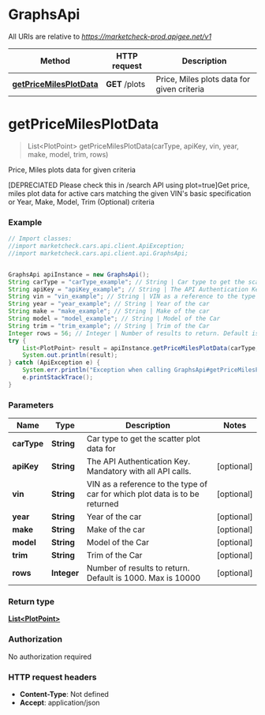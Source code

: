 # GraphsApi

All URIs are relative to *https://marketcheck-prod.apigee.net/v1*

Method | HTTP request | Description
------------- | ------------- | -------------
[**getPriceMilesPlotData**](GraphsApi.md#getPriceMilesPlotData) | **GET** /plots | Price, Miles plots data for given criteria


<a name="getPriceMilesPlotData"></a>
# **getPriceMilesPlotData**
> List&lt;PlotPoint&gt; getPriceMilesPlotData(carType, apiKey, vin, year, make, model, trim, rows)

Price, Miles plots data for given criteria

[DEPRECIATED Please check this in /search API using plot&#x3D;true]Get price, miles plot data for active cars matching the given VIN&#39;s basic specification or Year, Make, Model, Trim (Optional) criteria

### Example
```java
// Import classes:
//import marketcheck.cars.api.client.ApiException;
//import marketcheck.cars.api.client.api.GraphsApi;


GraphsApi apiInstance = new GraphsApi();
String carType = "carType_example"; // String | Car type to get the scatter plot data for
String apiKey = "apiKey_example"; // String | The API Authentication Key. Mandatory with all API calls.
String vin = "vin_example"; // String | VIN as a reference to the type of car for which plot data is to be returned
String year = "year_example"; // String | Year of the car
String make = "make_example"; // String | Make of the car
String model = "model_example"; // String | Model of the Car
String trim = "trim_example"; // String | Trim of the Car
Integer rows = 56; // Integer | Number of results to return. Default is 1000. Max is 10000
try {
    List<PlotPoint> result = apiInstance.getPriceMilesPlotData(carType, apiKey, vin, year, make, model, trim, rows);
    System.out.println(result);
} catch (ApiException e) {
    System.err.println("Exception when calling GraphsApi#getPriceMilesPlotData");
    e.printStackTrace();
}
```

### Parameters

Name | Type | Description  | Notes
------------- | ------------- | ------------- | -------------
 **carType** | **String**| Car type to get the scatter plot data for |
 **apiKey** | **String**| The API Authentication Key. Mandatory with all API calls. | [optional]
 **vin** | **String**| VIN as a reference to the type of car for which plot data is to be returned | [optional]
 **year** | **String**| Year of the car | [optional]
 **make** | **String**| Make of the car | [optional]
 **model** | **String**| Model of the Car | [optional]
 **trim** | **String**| Trim of the Car | [optional]
 **rows** | **Integer**| Number of results to return. Default is 1000. Max is 10000 | [optional]

### Return type

[**List&lt;PlotPoint&gt;**](PlotPoint.md)

### Authorization

No authorization required

### HTTP request headers

 - **Content-Type**: Not defined
 - **Accept**: application/json

